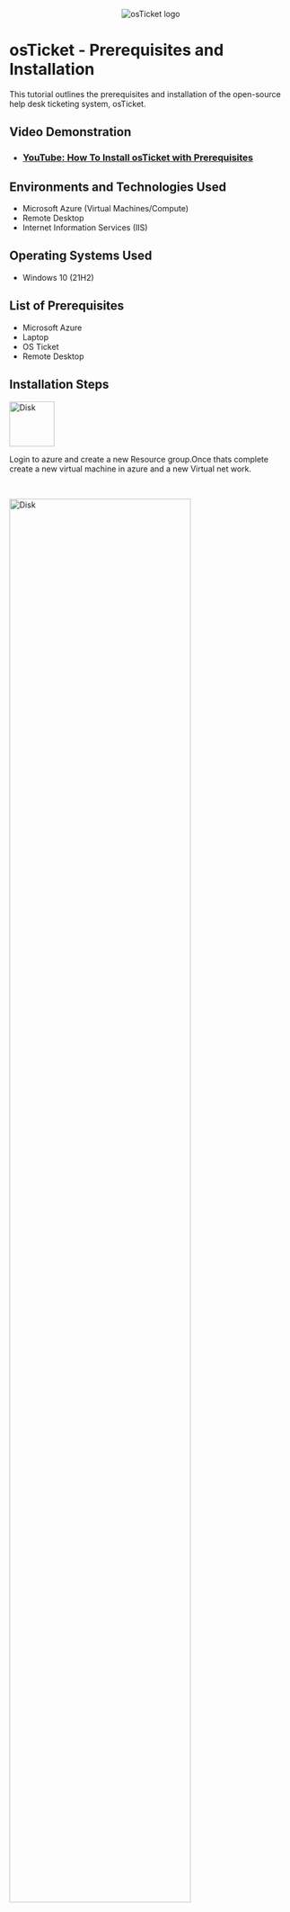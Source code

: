 <p align="center">
<img src="https://i.imgur.com/Clzj7Xs.png" alt="osTicket logo"/>
</p>

<h1>osTicket - Prerequisites and Installation</h1>
This tutorial outlines the prerequisites and installation of the open-source help desk ticketing system, osTicket.<br />


<h2>Video Demonstration</h2>

- ### [YouTube: How To Install osTicket with Prerequisites](https://www.youtube.com)

<h2>Environments and Technologies Used</h2>

- Microsoft Azure (Virtual Machines/Compute)
- Remote Desktop
- Internet Information Services (IIS)

<h2>Operating Systems Used </h2>

- Windows 10</b> (21H2)

<h2>List of Prerequisites</h2>

- Microsoft Azure
- Laptop
- OS Ticket
- Remote Desktop

<h2>Installation Steps</h2>

<p>
  <img src=https://www.whizlabs.com/blog/wp-content/uploads/2019/08/Creating-a-virtual-machine.png" heighet="80%" width="80" Alt=Disk Sanitization Steps"/>
</> 
</p>
<p>
Login to azure and create a new Resource group.Once thats complete create a new virtual machine in azure and a new Virtual net work.
</p>
<br />

<p>
<img src="src=https://www.whizlabs.com/blog/wp-content/uploads/2019/08/Creating-a-virtual-machine.png" heighet="80%" width="80%" Alt=Disk Sanitization Steps"/>
</p>
<p>
After the Virtual machine and network have been created, you can now log in to it using Remote Desktop on your PC.
</p>
<br />

<p>
<img src="https://www.google.com/url?sa=i&url=https%3A%2F%2Ftranslucentcomputing.github.io%2Fkubert-assistant-lite%2Fazure.html&psig=AOvVaw3g6k6oafljawehwyyhuvQA&ust=1754396848463000&source=images&cd=vfe&opi=89978449&ved=0CBYQjRxqFwoTCPjT392T8Y4DFQAAAAAdAAAAABAE" alt="Disk Sanitization Steps"/>
</p>
<p>
Log in to the virtual computer using the IP address provided in Azure and open  Microsoft Edge. Go to https://osticket.com/editions/. Download the OS ticket to your VM.
</p>
<br />

<p>
<img src="https://i.imgur.com/DJmEXEB.png" height="80%" width="80%" alt="Disk Sanitization Steps"/>
</p>
<p>
After the OS ticket has finished downloading, you can open the software on the virtual machine and use the OS ticket to troubleshoot and create your own ticketing system within your virtual environment.
</p>
<br />
